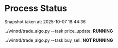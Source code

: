 # Process Status

Snapshot taken at: 2025-10-07 18:44:36

../wintrd/trade_algo.py --task price_update: **RUNNING**

../wintrd/trade_algo.py --task buy_sell: **NOT RUNNING**

